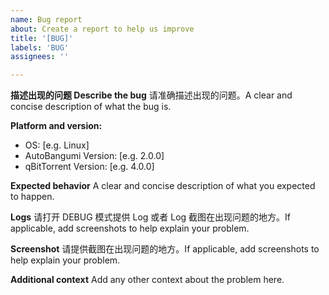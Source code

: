 ```yaml
---
name: Bug report
about: Create a report to help us improve
title: '[BUG]'
labels: 'BUG'
assignees: ''

---
```


**描述出现的问题 Describe the bug**
请准确描述出现的问题。A clear and concise description of what the bug is.

**Platform and version:**
 - OS: [e.g. Linux]
 - AutoBangumi Version: [e.g. 2.0.0]
 - qBitTorrent Version: [e.g. 4.0.0]

**Expected behavior**
A clear and concise description of what you expected to happen.

**Logs**
请打开 DEBUG 模式提供 Log 或者 Log 截图在出现问题的地方。If applicable, add screenshots to help explain your problem.

**Screenshot**
请提供截图在出现问题的地方。If applicable, add screenshots to help explain your problem.


**Additional context**
Add any other context about the problem here.
